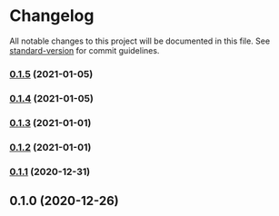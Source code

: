 # Changelog

All notable changes to this project will be documented in this file. See [standard-version](https://github.com/conventional-changelog/standard-version) for commit guidelines.

### [0.1.5](https://github.com/adurc/driver-mssql/compare/v0.1.4...v0.1.5) (2021-01-05)

### [0.1.4](https://github.com/adurc/driver-mssql/compare/v0.1.3...v0.1.4) (2021-01-05)

### [0.1.3](https://github.com/adurc/driver-mssql/compare/v0.1.2...v0.1.3) (2021-01-01)

### [0.1.2](https://github.com/adurc/driver-mssql/compare/v0.1.1...v0.1.2) (2021-01-01)

### [0.1.1](https://github.com/adurc/driver-mssql/compare/v0.1.0...v0.1.1) (2020-12-31)

## 0.1.0 (2020-12-26)
